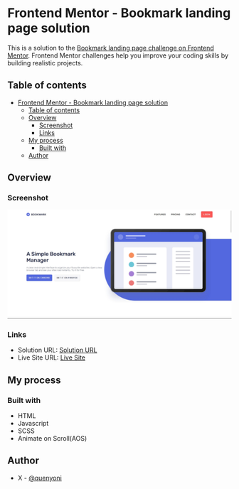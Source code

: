 # Frontend Mentor - Bookmark landing page solution

This is a solution to the [Bookmark landing page challenge on Frontend Mentor](https://www.frontendmentor.io/challenges/bookmark-landing-page-5d0b588a9edda32581d29158). Frontend Mentor challenges help you improve your coding skills by building realistic projects. 

## Table of contents

- [Frontend Mentor - Bookmark landing page solution](#frontend-mentor---bookmark-landing-page-solution)
  - [Table of contents](#table-of-contents)
  - [Overview](#overview)
    - [Screenshot](#screenshot)
    - [Links](#links)
  - [My process](#my-process)
    - [Built with](#built-with)
  - [Author](#author)


## Overview



### Screenshot

![](./screenshot.jpg)



### Links

- Solution URL: [Solution URL](https://github.com/quenyoni/bookmark-landing-page)
- Live Site URL: [Live Site](https://bookmark-landing-page-sepia.vercel.app/)

## My process

### Built with

- HTML
- Javascript
- SCSS
- Animate on Scroll(AOS)


## Author



- X - [@quenyoni](https://www.twitter.com/quenyoni)
